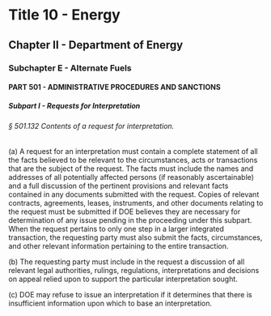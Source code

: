 
# Title 10 - Energy
## Chapter II - Department of Energy
### Subchapter E - Alternate Fuels
#### PART 501 - ADMINISTRATIVE PROCEDURES AND SANCTIONS
##### Subpart I - Requests for Interpretation
###### § 501.132 Contents of a request for interpretation.

(a) A request for an interpretation must contain a complete statement of all the facts believed to be relevant to the circumstances, acts or transactions that are the subject of the request. The facts must include the names and addresses of all potentially affected persons (if reasonably ascertainable) and a full discussion of the pertinent provisions and relevant facts contained in any documents submitted with the request. Copies of relevant contracts, agreements, leases, instruments, and other documents relating to the request must be submitted if DOE believes they are necessary for determination of any issue pending in the proceeding under this subpart. When the request pertains to only one step in a larger integrated transaction, the requesting party must also submit the facts, circumstances, and other relevant information pertaining to the entire transaction.

(b) The requesting party must include in the request a discussion of all relevant legal authorities, rulings, regulations, interpretations and decisions on appeal relied upon to support the particular interpretation sought.

(c) DOE may refuse to issue an interpretation if it determines that there is insufficient information upon which to base an interpretation.
